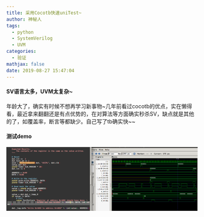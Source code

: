 ```yaml
---
title: 采用Cocotb快速uniTest~
author: 神秘人
tags:
  - python
  - SystemVerilog
  - UVM
categories:
  - 验证
mathjax: false
date: 2019-08-27 15:47:04
---
```


####  SV语言太多，UVM太复杂~
年龄大了，确实有时候不想再学习新事物~几年前看过cocotb的优点，实在懒得看，最近拿来翻翻还是有点优势的，在对算法等方面确实秒杀SV，缺点就是其他的了，如覆盖率，断言等都缺少。自己写了tb确实快~~

#### 测试demo

![test](采用Cocotb快速uniTest/test.png)

